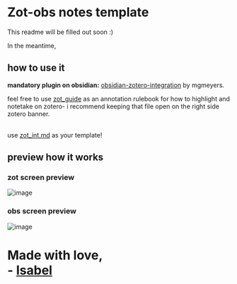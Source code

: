# Zot-obs notes template
This readme will be filled out soon :)

In the meantime,
## how to use it
**mandatory plugin on obsidian:** [obsidian-zotero-integration](https://github.com/mgmeyers/obsidian-zotero-integration) by mgmeyers.

feel free to use [zot_guide](zot_guide) as an annotation rulebook for how to highlight and notetake on zotero- i recommend keeping that file open on the right side zotero banner.

<br>use [zot_int.md](zot_int.md) as your template!

## preview how it works
### zot screen preview
![image](https://github.com/user-attachments/assets/49123fab-07fa-46a2-afd4-d70164182a31)
### obs screen preview
![image](https://github.com/user-attachments/assets/553990dd-6185-4600-94cb-8782f11f910e)

# Made with love, <br>   -  [Isabel](https://isabeldrummond.ca)
